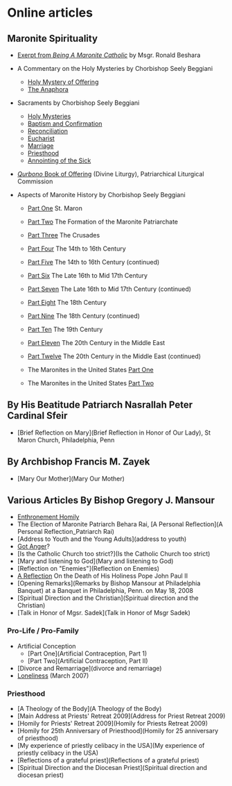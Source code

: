 # Online articles

## Maronite Spirituality
* [Exerpt from *Being A Maronite Catholic*](spirituality) by Msgr. Ronald Beshara
* A Commentary on the Holy Mysteries by Chorbishop Seely Beggiani
  * [Holy Mystery of Offering](divliturgy)
  * [The Anaphora](anaphora)

* Sacraments by Chorbishop Seely Beggiani
  * [Holy Mysteries](mystery1)
  * [Baptism and Confirmation](mystery2)
  * [Reconciliation](reconcil)
  * [Eucharist](euch)
  * [Marriage](marriage)
  * [Priesthood](priestho)
  * [Annointing of the Sick](sick)

* [*Qurbono* Book of Offering](qurbono) (Divine Liturgy), Patriarchical Liturgical Commission

* Aspects of Maronite History by Chorbishop Seely Beggiani
  * [Part One](marhist1)     St. Maron
  * [Part Two](marhist2)     The Formation of the Maronite Patriarchate
  * [Part Three](marhist3)   The Crusades
  * [Part Four](marhist4)    The 14th to 16th Century
  * [Part Five](marhist4)    The 14th to 16th Century (continued)
  * [Part Six](marhist6)     The Late 16th to Mid 17th Century
  * [Part Seven](marhist7)   The Late 16th to Mid 17th Century (continued)
  * [Part Eight](marhist8)   The 18th Century
  * [Part Nine](marhist9)    The 18th Century (continued)
  * [Part Ten](marhist10)    The 19th Century
  * [Part Eleven](marhist11) The 20th Century in the Middle East
  * [Part Twelve](marhist12) The 20th Century in the Middle East (continued)

  * The Maronites in the United States [Part One](marinusa)
  * The Maronites in the United States [Part Two](marinusa2)

## By His Beatitude Patriarch Nasrallah Peter Cardinal Sfeir
* [Brief Reflection on Mary](Brief Reflection in Honor of Our Lady), St Maron Church, Philadelphia, Penn

## By Archbishop Francis M. Zayek
* [Mary Our Mother](Mary Our Mother)

## Various Articles By Bishop Gregory J. Mansour

* [Enthronement Homily](Bishop_Mansour_Ordination_Homily)
* The Election of Maronite Patriarch Behara Rai, [A Personal Reflection](A Personal Reflection_Patriarch Rai)
* [Address to Youth and the Young Adults](address to youth)
* [Got Anger](Got_anger)?
* [Is the Catholic Church too strict?](Is the Catholic Church too strict)
* [Mary and listening to God](Mary and listening to God)
* [Reflection on "Enemies"](Reflection on Enemies)
* [A Reflection](Reflection_death_of_PopeJPII) On the Death of His Holiness Pope John Paul II
* [Opening Remarks](Remarks by Bishop Mansour at Philadelphia Banquet) at a Banquet in Philadelphia, Penn. on May 18, 2008
* [Spiritual Direction and the Christian](Spiritual direction and the Christian)
* [Talk in Honor of Mgsr. Sadek](Talk in Honor of Msgr Sadek)

### Pro-Life / Pro-Family
* Artificial Conception
  * [Part One](Artificial Contraception, Part 1)
  * [Part Two](Artificial Contraception, Part II)
* [Divorce and Remarriage](divorce and remarriage)
* [Loneliness](Loneliness) (March 2007)

### Priesthood
* [A Theology of the Body](A Theology of the Body)
* [Main Address at Priests' Retreat 2009](Address for Priest Retreat 2009)
* [Homily for Priests' Retreat 2009](Homily for Priests Retreat 2009)
* [Homily for 25th Anniversary of Priesthood](Homily for 25 anniversary of priesthood)
* [My experience of priestly celibacy in the USA](My experience of priestly celibacy in the USA)
* [Reflections of a grateful priest](Reflections of a grateful priest)
* [Spiritual Direction and the Diocesan Priest](Spiritual direction and diocesan priest)

